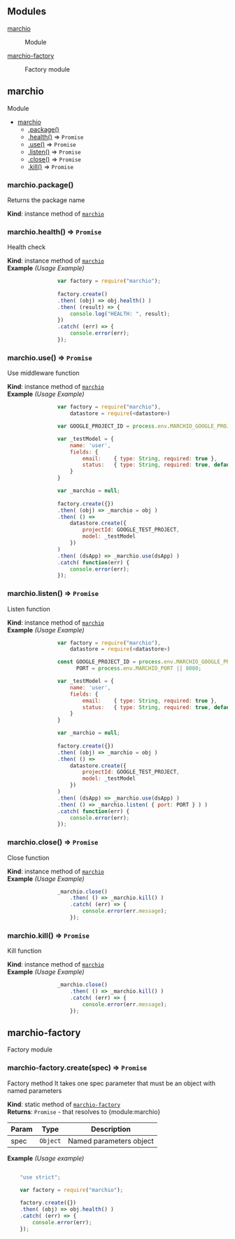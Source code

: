## Modules

<dl>
<dt><a href="#module_marchio">marchio</a></dt>
<dd><p>Module</p>
</dd>
<dt><a href="#module_marchio-factory">marchio-factory</a></dt>
<dd><p>Factory module</p>
</dd>
</dl>

<a name="module_marchio"></a>

## marchio
Module


* [marchio](#module_marchio)
    * [.package()](#module_marchio+package)
    * [.health()](#module_marchio+health) ⇒ <code>Promise</code>
    * [.use()](#module_marchio+use) ⇒ <code>Promise</code>
    * [.listen()](#module_marchio+listen) ⇒ <code>Promise</code>
    * [.close()](#module_marchio+close) ⇒ <code>Promise</code>
    * [.kill()](#module_marchio+kill) ⇒ <code>Promise</code>

<a name="module_marchio+package"></a>

### marchio.package()
Returns the package name

**Kind**: instance method of <code>[marchio](#module_marchio)</code>  
<a name="module_marchio+health"></a>

### marchio.health() ⇒ <code>Promise</code>
Health check

**Kind**: instance method of <code>[marchio](#module_marchio)</code>  
**Example** *(Usage Example)*  
```js
                var factory = require("marchio");
             
                factory.create()
                .then( (obj) => obj.health() )
                .then( (result) => {
                    console.log("HEALTH: ", result);
                })
                .catch( (err) => { 
                    console.error(err); 
                });
```
<a name="module_marchio+use"></a>

### marchio.use() ⇒ <code>Promise</code>
Use middleware function

**Kind**: instance method of <code>[marchio](#module_marchio)</code>  
**Example** *(Usage Example)*  
```js
                var factory = require("marchio"),
                    datastore = require(<datastore>)

                var GOOGLE_PROJECT_ID = process.env.MARCHIO_GOOGLE_PROJECT_ID;

                var _testModel = {
                    name: 'user',
                    fields: {
                        email:    { type: String, required: true },
                        status:   { type: String, required: true, default: "NEW" }
                    }
                }

                var _marchio = null;
             
                factory.create({})
                .then( (obj) => _marchio = obj )
                .then( () => 
                    datastore.create({
                        projectId: GOOGLE_TEST_PROJECT,
                        model: _testModel
                    })
                )
                .then( (dsApp) => _marchio.use(dsApp) )
                .catch( function(err) { 
                    console.error(err); 
                });
```
<a name="module_marchio+listen"></a>

### marchio.listen() ⇒ <code>Promise</code>
Listen function

**Kind**: instance method of <code>[marchio](#module_marchio)</code>  
**Example** *(Usage Example)*  
```js
                var factory = require("marchio"),
                    datastore = require(<datastore>)

                const GOOGLE_PROJECT_ID = process.env.MARCHIO_GOOGLE_PROJECT_ID,
                      PORT = process.env.MARCHIO_PORT || 8080;

                var _testModel = {
                    name: 'user',
                    fields: {
                        email:    { type: String, required: true },
                        status:   { type: String, required: true, default: "NEW" }
                    }
                }

                var _marchio = null;
             
                factory.create({})
                .then( (obj) => _marchio = obj )
                .then( () => 
                    datastore.create({
                        projectId: GOOGLE_TEST_PROJECT,
                        model: _testModel
                    })
                )
                .then( (dsApp) => _marchio.use(dsApp) )
                .then( () => _marchio.listen( { port: PORT } ) )
                .catch( function(err) { 
                    console.error(err); 
                });
```
<a name="module_marchio+close"></a>

### marchio.close() ⇒ <code>Promise</code>
Close function

**Kind**: instance method of <code>[marchio](#module_marchio)</code>  
**Example** *(Usage Example)*  
```js
                _marchio.close()
                    .then( () => _marchio.kill() )
                    .catch( (err) => { 
                        console.error(err.message);
                    });
```
<a name="module_marchio+kill"></a>

### marchio.kill() ⇒ <code>Promise</code>
Kill function

**Kind**: instance method of <code>[marchio](#module_marchio)</code>  
**Example** *(Usage Example)*  
```js
                _marchio.close()
                    .then( () => _marchio.kill() )
                    .catch( (err) => { 
                        console.error(err.message);
                    });
```
<a name="module_marchio-factory"></a>

## marchio-factory
Factory module

<a name="module_marchio-factory.create"></a>

### marchio-factory.create(spec) ⇒ <code>Promise</code>
Factory method 
It takes one spec parameter that must be an object with named parameters

**Kind**: static method of <code>[marchio-factory](#module_marchio-factory)</code>  
**Returns**: <code>Promise</code> - that resolves to {module:marchio}  

| Param | Type | Description |
| --- | --- | --- |
| spec | <code>Object</code> | Named parameters object |

**Example** *(Usage example)*  
```js

    "use strict";

    var factory = require("marchio");
 
    factory.create({})
    .then( (obj) => obj.health() )
    .catch( (err) => { 
        console.error(err); 
    });
```
